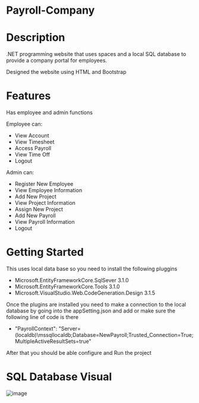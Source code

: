 # Payroll-Company

# Description
.NET programming website that uses spaces and a local SQL database to provide a company portal for employees.

Designed the website using HTML and Bootstrap 

# Features
Has employee and admin functions 

Employee can:
- View Account
- View Timesheet
- Access Payroll
- View Time Off
- Logout

Admin can:
- Register New Employee
- View Employee Information
- Add New Project
- View Project Information
- Assign New Project
- Add New Payroll
- View Payroll Information
- Logout 

# Getting Started
This uses local data base so you need to install the following pluggins 
- Microsoft.EntityFrameworkCore.SqlSever 3.1.0
- Microsoft.EntityFrameworkCore.Tools 3.1.0
- Microsoft.VisualStudio.Web.CodeGeneration.Design 3.1.5

Once the plugins are installed you need to make a connection to the local database by going into the appSetting.json and add or make sure the following line of code is there 
- "PayrollContext": "Server=(localdb)\\mssqllocaldb;Database=NewPayroll;Trusted_Connection=True;MultipleActiveResultSets=true"

After that you should be able configure and Run the project

# SQL Database Visual
![image](https://user-images.githubusercontent.com/101303615/234126492-424d7ea0-b766-497f-9d89-1aecdfcf8c5c.png)
